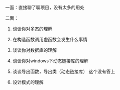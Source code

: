 一面：直接聊了聊项目，没有太多的用处



二面：



1. 谈谈你对多态的理解

2. 在构造函数调用虚函数会发生什么事情

3. 谈谈你对数据库的理解

4. 谈谈你对windows下动态链接库的理解

5. 谈谈导出函数，导出类（动态链接库） 这个没有答上

6. 设计模式的理解

   

